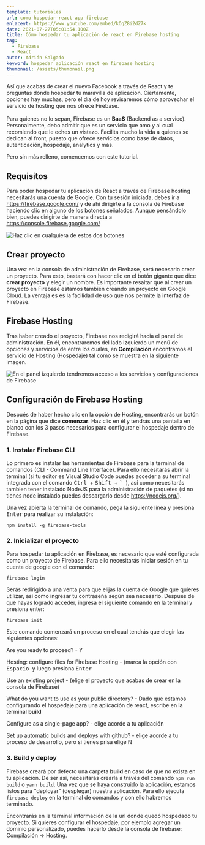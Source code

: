 ```yaml
---
template: tutoriales
url: como-hospedar-react-app-firebase
enlaceyt: https://www.youtube.com/embed/kOgZ8i2dZ7k
date: 2021-07-27T05:01:54.100Z
title: Cómo hospedar tu aplicación de react en Firebase hosting
tag:
  - Firebase
  - React
autor: Adrián Salgado
keyword: hospedar aplicación react en firebase hosting
thumbnail: /assets/thumbnail.png
---
```


Así que acabas de crear el nuevo Facebook a través de React y te preguntas dónde hospedar tu maravilla de aplicación. Ciertamente, opciones hay muchas, pero el día de hoy revisaremos cómo aprovechar el servicio de hosting que nos ofrece Firebase. \
\
Para quienes no lo sepan, Firebase es un **BaaS** (Backend as a service). Personalmente, debo admitir que es un servicio que amo y al cual recomiendo que le eches un vistazo. Facilita mucho la vida a quienes se dedican al front, puesto que ofrece servicios como base de datos, autenticación, hospedaje, analytics y más.

Pero sin más relleno, comencemos con este tutorial.

## Requisitos

Para poder hospedar tu aplicación de React a través de Firebase hosting necesitarás una cuenta de Google. Con tu sesión iniciada, debes ir a <https://firebase.google.com/> y de ahí dirigirte a la consola de Firebase haciendo clic en alguno de los botones señalados. Aunque pensándolo bien, puedes dirigirte de manera directa a <https://console.firebase.google.com/>

![](/assets/inicio-firebase.png 'Haz clic en cualquiera de estos dos botones')

## Crear proyecto

Una vez en la consola de administración de Firebase, será necesario crear un proyecto. Para esto, bastará con hacer clic en el botón gigante que dice **crear proyecto** y elegir un nombre. Es importante resaltar que al crear un proyecto en Firebase estamos también creando un proyecto en Google Cloud. La ventaja es es la facilidad de uso que nos permite la interfaz de Firebase.

## Firebase Hosting

Tras haber creado el proyecto, Firebase nos redigirá hacia el panel de administración. En él, encontraremos del lado izquierdo un menú de opciones y servicios de entre los cuales, en **Compilación** encontramos el servicio de Hosting (Hospedaje) tal como se muestra en la siguiente imagen.

![](/assets/panel-hosting-firebase.png 'En el panel izquierdo tendremos acceso a los servicios y configuraciones de Firebase')

## Configuración de Firebase Hosting

Después de haber hecho clic en la opción de Hosting, encontrarás un botón en la página que dice **comenzar**. Haz clic en él y tendrás una pantalla en blanco con los 3 pasos necesarios para configurar el hospedaje dentro de Firebase.

### 1. Instalar Firebase CLI

Lo primero es instalar las herramientas de Firebase para la terminal de comandos (CLI - Command Line Interface). Para ello necesitarás abrir la terminal (si tu editor es Visual Studio Code puedes acceder a su terminal integrada con el comando <kbd> Ctrl </kbd> + <kbd> Shift </kbd> + <kbd> ` </kbd>), así como necesitarás tambien tener instalado NodeJS para la administración de paquetes (si no tienes node instalado puedes descargarlo desde <https://nodejs.org/>).

Una vez abierta la terminal de comando, pega la siguiente línea y presiona <kbd>Enter</kbd> para realizar su instalación:

`npm install -g firebase-tools`

### 2. Inicializar el proyecto

Para hospedar tu aplicación en Firebase, es necesario que esté configurada como un proyecto de Firebase. Para ello necesitarás iniciar sesión en tu cuenta de google con el comando:

`firebase login`

Serás redirigido a una venta para que elijas la cuenta de Google que quieres utilizar, así como ingresar tu contraseña según sea necesario. Después de que hayas logrado acceder, ingresa el siguiente comando en la terminal y presiona enter:

`firebase init`

Este comando comenzará un proceso en el cual tendrás que elegir las siguientes opciones:

Are you ready to proceed? - Y

Hosting: configure files for Firebase Hosting - (marca la opción con <kbd> Espacio </kbd> y luego presiona <kbd> Enter </kbd>

Use an existing project - (elige el proyecto que acabas de crear en la consola de Firebase)

What do you want to use as your public directory? - Dado que estamos configurando el hospedaje para una aplicación de react, escribe en la terminal **build**

Configure as a single-page app? - elige acorde a tu aplicación

Set up automatic builds and deploys with github? - elige acorde a tu proceso de desarrollo, pero si tienes prisa elige N

### 3. Build y deploy

Firebase creará por defecto una carpeta **build** en caso de que no exista en tu aplicación. De ser así, necesitarás crearla a través del comando `npm run build` o `yarn build`. Una vez que se haya construido la aplicación, estamos listos para "deployar" (desplegar) nuestra aplicación. Para ello ejecuta `firebase deploy` en la terminal de comandos y con ello habremos terminado.

Encontrarás en la terminal información de la url donde quedó hospedado tu proyecto. Si quieres configurar el hospedaje, por ejemplo agregar un dominio personalizado, puedes hacerlo desde la consola de firebase: Compilación -> Hosting.

